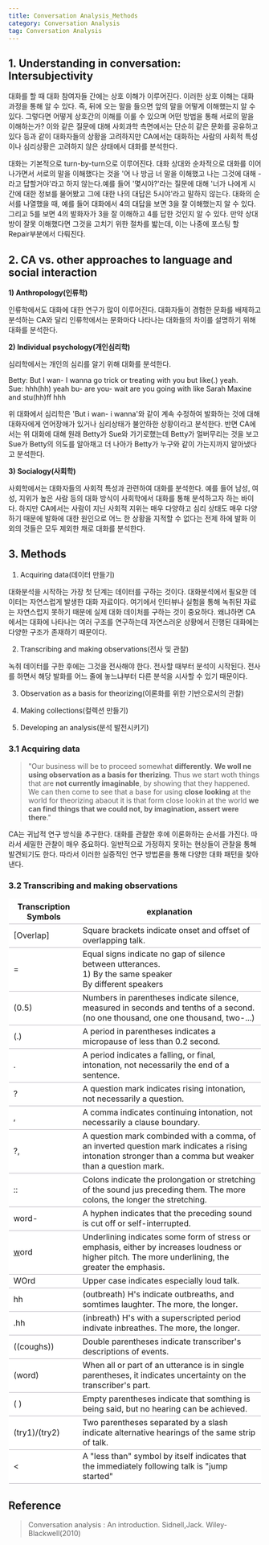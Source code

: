```yaml
---
title: Conversation Analysis_Methods
category: Conversation Analysis
tag: Conversation Analysis
---
```


## 1. Understanding in conversation: Intersubjectivity

대화를 할 때 대화 참여자들 간에는 상호 이해가 이루어진다. 이러한 상호 이해는 대화 과정을 통해 알 수 있다. 즉, 뒤에 오는 말을 들으면 앞의 말을 어떻게 이해했는지 알 수 있다. 그렇다면 어떻게 상호간의 이해를 이룰 수 있으며 어떤 방법을 통해 서로의 말을 이해하는가? 이와 같은 질문에 대해 사회과학 측면에서는 단순히 같은 문화를 공유하고 있다 등과 같이 대화자들의 상황을 고려하지만 CA에서는 대화하는 사람의 사회적 특성이나 심리상황은 고려하지 않은 상태에서 대화를 분석한다. 

대화는 기본적으로 turn-by-turn으로 이루어진다. 대화 상대와 순차적으로 대화를 이어나가면서 서로의 말을 이해했다는 것을 '어 나 방금 너 말을 이해했고 나는 그것에 대해 -라고 답할거야'라고 하지 않는다.예를 들어 '몇시야?'라는 질문에 대해 '너가 나에게 시간에 대한 정보를 물어봤고 그에 대한 나의 대답은 5시야'라고 말하지 않는다. 대화의 순서를 나열했을 때, 예를 들어 대화에서 4의 대답을 보면 3을 잘 이해했는지 알 수 있다. 그리고 5를 보면 4의 발화자가 3을 잘 이해하고 4를 답한 것인지 알 수 있다. 만약 상대방이 잘못 이해했다면 그것을 고치기 위한 절차를 밟는데, 이는 나중에 포스팅 할 Repair부분에서 다뤄진다.

## 2. CA vs. other approaches to language and social interaction

**1) Anthropology(인류학)**

인류학에서도 대화에 대한 연구가 많이 이루어진다. 대화자들이 경험한 문화를 배제하고 분석하는 CA와 달리 인류학에서는 문화마다 나타나는 대화들의 차이를 설명하기 위해 대화를 분석한다.

**2) Individual psychology(개인심리학)**

심리학에서는 개인의 심리를 알기 위해 대화를 분석한다. 

Betty: But I wan- I wanna go trick or treating with you but like(.) yeah.  
Sue: hhh(hh) yeah bu- are you- wait are you going with like Sarah Maxine and stu(hh)ff hhh

위 대화에서 심리학은 'But i wan- i wanna'와 같이 계속 수정하여 발화하는 것에 대해 대화자에게 언어장애가 있거나 심리상태가 불안하한 상황이라고 분석한다. 반면 CA에서는 위 대화에 대해 원래 Betty가 Sue와 가기로했는데 Betty가 얼버무리는 것을 보고 Sue가 Betty의 의도를 알아채고 더 나아가 Betty가 누구와 같이 가는지까지 알아냈다고 분석한다.

**3) Socialogy(사회학)**

사회학에서는 대화자들의 사회적 특성과 관련하여 대화를 분석한다. 예를 들어 남성, 여성, 지위가 높은 사람 등의 대화 방식이 사회학에서 대화를 통해 분석하고자 하는 바이다. 하지만 CA에서는 사람이 지닌 사회적 지위는 매우 다양하고 심리 상태도 매우 다양하기 때문에 발화에 대한 원인으로 어느 한 상황을 지적할 수 없다는 전제 하에 발화 이외의 것들은 모두 제외한 채로 대화를 분석한다.

## 3. Methods

1) Acquiring data(데이터 만들기)

대화분석을 시작하는 가장 첫 단계는 데이터를 구하는 것이다. 대화분석에서 필요한 데이터는 자연스럽게 발생한 대화 자료이다. 여기에서 인터뷰나 실험을 통해 녹취된 자료는 자연스럽지 못하기 때문에 실제 대화 데이처를 구하는 것이 중요하다. 왜냐하면 CA에서는 대화에 나타나는 여러 구조를 연구하는데 자연스러운 상황에서 진행된 대화에는 다양한 구조가 존재하기 때문이다.

2) Transcribing and making observations(전사 및 관찰)

녹취 데이터를 구한 후에는 그것을 전사해야 한다. 전사할 때부터 분석이 시작된다. 전사를 하면서 해당 발화를 어느 줄에 놓느냐부터 다른 분석을 시사할 수 있기 때문이다.

3) Observation as a basis for theorizing(이론화를 위한 기반으로서의 관찰)

4) Making collections(컬렉션 만들기)

5) Developing an analysis(분석 발전시키기)

### 3.1 Acquiring data

> "Our business will be to proceed somewhat <strong>differently</strong>. <strong>We woll ne using observation as a basis for therizing</strong>. Thus we start woth things that are <strong>not currently imaginable</strong>, by showing that they happened. We can then come to see that a base for using <strong>close looking</strong> at the world for theorizing abaout it is that form close lookin at the world <strong>we can find things that we could not, by imagination, assert were there</strong>."

CA는 귀납적 연구 방식을 추구한다. 대화를 관찰한 후에 이론화하는 순서를 가진다. 따라서 세밀한 관찰이 매우 중요하다. 일반적으로 가정하지 못하는 현상들이 관찰을 통해 발견되기도 한다. 따라서 이러한 실증적인 연구 방법론을 통해 다양한 대화 패턴을 찾아낸다.

### 3.2 Transcribing and making observations

<html>
  <head>
    <style type="text/css">
      .line{border-bottom: 1px solid #BDB8C1;}
      .line2{border-bottom: 2px solid #BDB8C1;}
      .line3{border-bottom: 1px solid #BDB8C1; background-color: #F7F7F7;}
      .line4{border-bottom: 2px solid #BDB8C1; background-color: #F7F7F7;}
      table, th, td {
         border:1px solid #FFFFFF;
         background-color: #FFFFFF;
       }
    </style>
   </head>
   <body>
     <table style="border-collapse:collapse">
       <tr><th class="line" bgcolor="#F8F7F9">Transcription Symbols</th><th class="line">explanation</th></tr>
       <tr><td class= "line">[Overlap]</td><td class= "line">Square brackets indicate onset and offset of overlapping talk.</td></tr>
       <tr><td class= "line">=</td><td class= "line">Equal signs indicate no gap of silence between utterances.<br>1) By the same speaker<br>By different speakers</td></tr>
       <tr><td class= "line">(0.5)</td><td class= "line">Numbers in parentheses indicate silence, measured in seconds and tenths of a second.(no one thousand, one one thousand, two-...)</td></tr>
       <tr><td class= "line">(.)</td><td class= "line">A period in parentheses indicates a micropause of less than 0.2 second.</td></tr>
       <tr><td class= "line">.</td><td class= "line">A period indicates a falling, or final, intonation, not necessarily the end of a sentence.</td></tr>
       <tr><td class= "line">?</td><td class= "line">A question mark indicates rising intonation, not necessarily a question.</td></tr>
       <tr><td class= "line">,</td><td class= "line">A comma indicates continuing intonation, not necessarily a clause boundary.</td></tr>
       <tr><td class= "line">?,</td><td class= "line">A question mark combinded with a comma, of an inverted question mark indicates a rising intonation stronger than a comma but weaker than a question mark.</td></tr>
       <tr><td class= "line">::</td><td class= "line">Colons indicate the prolongation or stretching of the sound jus preceding them. The more colons, the longer the stretching.</td></tr>
       <tr><td class= "line">word-</td><td class= "line">A hyphen indicates that the preceding sound is cut off or self-interrupted.</td></tr>
       <tr><td class= "line"><U>w</U>ord</td><td class= "line">Underlining indicates some form of stress or emphasis, either by increases loudness or higher pitch. The more underlining, the greater the emphasis.</td></tr>
       <tr><td class= "line">WOrd</td><td class= "line">Upper case indicates especially loud talk.</td></tr>
       <tr><td class= "line">hh</td><td class= "line">(outbreath) H's indicate outbreaths, and somtimes laughter. The more, the longer.</td></tr>
       <tr><td class= "line">.hh</td><td class= "line">(inbreath) H's with a superscripted period indivate inbreathes. The more, the longer.</td></tr>
       <tr><td class= "line">((coughs))</td><td class= "line">Double parentheses indicate transcriber's descriptions of events.</td></tr>
       <tr><td class= "line">(word)</td><td class= "line">When all or part of an utterance is in single parentheses, it indicates uncertainty on the transcriber's part.</td></tr>
       <tr><td class= "line">(   )</td><td class= "line">Empty parentheses indicate that somthing is being said, but no hearing can be achieved.</td></tr>
       <tr><td class= "line">(try1)/(try2)</td><td class= "line">Two parentheses separated by a slash indicate alternative hearings of the same strip of talk.</td></tr>
       <tr><td class= "line"><</td><td class= "line">A "less than" symbol by itself indicates that the immediately following talk is "jump started"</td></tr>
    </table>
 </body>
</html>

## Reference

> Conversation analysis : An introduction. Sidnell,Jack. Wiley-Blackwell(2010)
